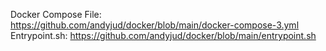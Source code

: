 Docker Compose File: https://github.com/andyjud/docker/blob/main/docker-compose-3.yml
<br>
Entrypoint.sh: https://github.com/andyjud/docker/blob/main/entrypoint.sh
